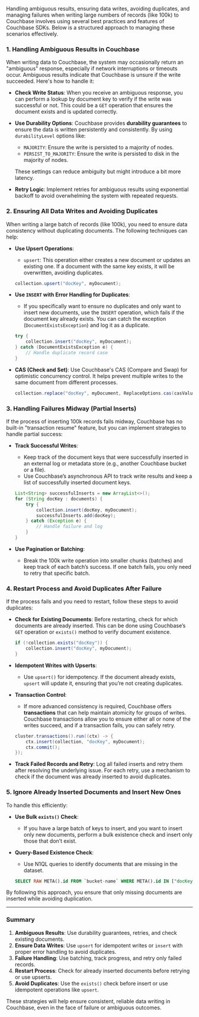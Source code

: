 Handling ambiguous results, ensuring data writes, avoiding duplicates, and managing failures when writing large numbers of records (like 100k) to Couchbase involves using several best practices and features of Couchbase SDKs. Below is a structured approach to managing these scenarios effectively.

### 1. **Handling Ambiguous Results in Couchbase**

When writing data to Couchbase, the system may occasionally return an "ambiguous" response, especially if network interruptions or timeouts occur. Ambiguous results indicate that Couchbase is unsure if the write succeeded. Here's how to handle it:

- **Check Write Status**: When you receive an ambiguous response, you can perform a lookup by document key to verify if the write was successful or not. This could be a `GET` operation that ensures the document exists and is updated correctly.

- **Use Durability Options**: Couchbase provides **durability guarantees** to ensure the data is written persistently and consistently. By using `durabilityLevel` options like:
  - `MAJORITY`: Ensure the write is persisted to a majority of nodes.
  - `PERSIST_TO_MAJORITY`: Ensure the write is persisted to disk in the majority of nodes.
  
  These settings can reduce ambiguity but might introduce a bit more latency.

- **Retry Logic**: Implement retries for ambiguous results using exponential backoff to avoid overwhelming the system with repeated requests.

### 2. **Ensuring All Data Writes and Avoiding Duplicates**

When writing a large batch of records (like 100k), you need to ensure data consistency without duplicating documents. The following techniques can help:

- **Use Upsert Operations**:
  - `upsert`: This operation either creates a new document or updates an existing one. If a document with the same key exists, it will be overwritten, avoiding duplicates.
  
  ```java
  collection.upsert("docKey", myDocument);
  ```

- **Use `INSERT` with Error Handling for Duplicates**:
  - If you specifically want to ensure no duplicates and only want to insert new documents, use the `INSERT` operation, which fails if the document key already exists. You can catch the exception (`DocumentExistsException`) and log it as a duplicate.

  ```java
  try {
      collection.insert("docKey", myDocument);
  } catch (DocumentExistsException e) {
      // Handle duplicate record case
  }
  ```

- **CAS (Check and Set)**: Use Couchbase's CAS (Compare and Swap) for optimistic concurrency control. It helps prevent multiple writes to the same document from different processes.

  ```java
  collection.replace("docKey", myDocument, ReplaceOptions.cas(casValue));
  ```

### 3. **Handling Failures Midway (Partial Inserts)**

If the process of inserting 100k records fails midway, Couchbase has no built-in "transaction resume" feature, but you can implement strategies to handle partial success:

- **Track Successful Writes**: 
  - Keep track of the document keys that were successfully inserted in an external log or metadata store (e.g., another Couchbase bucket or a file).
  - Use Couchbase’s asynchronous API to track write results and keep a list of successfully inserted document keys.

  ```java
  List<String> successfulInserts = new ArrayList<>();
  for (String docKey : documents) {
      try {
          collection.insert(docKey, myDocument);
          successfulInserts.add(docKey);
      } catch (Exception e) {
          // Handle failure and log
      }
  }
  ```

- **Use Pagination or Batching**: 
  - Break the 100k write operation into smaller chunks (batches) and keep track of each batch’s success. If one batch fails, you only need to retry that specific batch.

### 4. **Restart Process and Avoid Duplicates After Failure**

If the process fails and you need to restart, follow these steps to avoid duplicates:

- **Check for Existing Documents**: Before restarting, check for which documents are already inserted. This can be done using Couchbase’s `GET` operation or `exists()` method to verify document existence.

  ```java
  if (!collection.exists("docKey")) {
      collection.insert("docKey", myDocument);
  }
  ```

- **Idempotent Writes with Upserts**: 
  - Use `upsert()` for idempotency. If the document already exists, `upsert` will update it, ensuring that you’re not creating duplicates.

- **Transaction Control**: 
  - If more advanced consistency is required, Couchbase offers **transactions** that can help maintain atomicity for groups of writes. Couchbase transactions allow you to ensure either all or none of the writes succeed, and if a transaction fails, you can safely retry.

  ```java
  cluster.transactions().run((ctx) -> {
      ctx.insert(collection, "docKey", myDocument);
      ctx.commit();
  });
  ```

- **Track Failed Records and Retry**: Log all failed inserts and retry them after resolving the underlying issue. For each retry, use a mechanism to check if the document was already inserted to avoid duplicates.

### 5. **Ignore Already Inserted Documents and Insert New Ones**

To handle this efficiently:

- **Use Bulk `exists()` Check**:
  - If you have a large batch of keys to insert, and you want to insert only new documents, perform a bulk existence check and insert only those that don’t exist.

- **Query-Based Existence Check**:
  - Use N1QL queries to identify documents that are missing in the dataset.
  
  ```sql
  SELECT RAW META().id FROM `bucket-name` WHERE META().id IN ["docKey1", "docKey2", ...] AND SOME CONDITION
  ```

By following this approach, you ensure that only missing documents are inserted while avoiding duplication.

---

### Summary

1. **Ambiguous Results**: Use durability guarantees, retries, and check existing documents.
2. **Ensure Data Writes**: Use `upsert` for idempotent writes or `insert` with proper error handling to avoid duplicates.
3. **Failure Handling**: Use batching, track progress, and retry only failed records.
4. **Restart Process**: Check for already inserted documents before retrying or use upserts.
5. **Avoid Duplicates**: Use the `exists()` check before insert or use idempotent operations like `upsert`.

These strategies will help ensure consistent, reliable data writing in Couchbase, even in the face of failure or ambiguous outcomes.